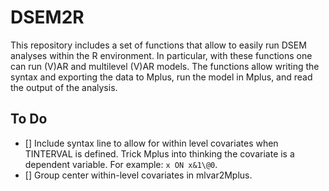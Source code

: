 # DSEM2R

This repository includes a set of functions that allow to easily run DSEM analyses within the R environment. In particular, with these functions one can run (V)AR and multilevel (V)AR models. The functions allow writing the syntax and exporting the data to Mplus, run the model in Mplus, and read the output of the analysis.

## To Do

- [] Include syntax line to allow for within level covariates when TINTERVAL is defined. Trick Mplus into thinking the covariate is a dependent variable. For example: `x ON x&1\@0`.
- [] Group center within-level covariates in mlvar2Mplus.


